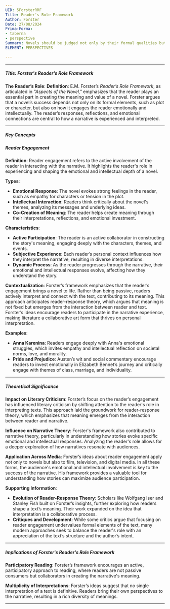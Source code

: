 ```yaml
---
UID: 5ForsterRRF
Title: Reader's Role Framework
Author: Forster
Date: 27/08/2024
Prima-Forma:
- taberna
- perspective
Summary: Novels should be judged not only by their formal qualities but also by the emotional and intellectual responses they evoke in readers.
ELEMENT: PERSPECTIVES

---
```

---

##### Title: **Forster's Reader's Role Framework**

**The Reader’s Role**:
   **Definition**: E.M. Forster’s *Reader’s Role Framework*, as articulated in *"Aspects of the Novel,"* emphasizes that the reader plays an essential part in creating the meaning and value of a novel. Forster argues that a novel’s success depends not only on its formal elements, such as plot or character, but also on how it engages the reader emotionally and intellectually. The reader’s responses, reflections, and emotional connections are central to how a narrative is experienced and interpreted.

---

##### Key Concepts

##### Reader Engagement

**Definition**:
   Reader engagement refers to the active involvement of the reader in interacting with the narrative. It highlights the reader's role in experiencing and shaping the emotional and intellectual depth of a novel.

**Types**:
   - **Emotional Response**: The novel evokes strong feelings in the reader, such as empathy for characters or tension in the plot.
   - **Intellectual Interaction**: Readers think critically about the novel's themes, analyzing its messages and underlying ideas.
   - **Co-Creation of Meaning**: The reader helps create meaning through their interpretations, reflections, and emotional investment.

**Characteristics**:
   - **Active Participation**: The reader is an active collaborator in constructing the story's meaning, engaging deeply with the characters, themes, and events.
   - **Subjective Experience**: Each reader’s personal context influences how they interpret the narrative, resulting in diverse interpretations.
   - **Dynamic Process**: As the reader progresses through the narrative, their emotional and intellectual responses evolve, affecting how they understand the story.

**Contextualization**:
   Forster’s framework emphasizes that the reader’s engagement brings a novel to life. Rather than being passive, readers actively interpret and connect with the text, contributing to its meaning. This approach anticipates reader-response theory, which argues that meaning is not fixed but emerges from the interaction between reader and text. Forster’s ideas encourage readers to participate in the narrative experience, making literature a collaborative art form that thrives on personal interpretation.

**Examples**:
   - **Anna Karenina**: Readers engage deeply with Anna's emotional struggles, which invites empathy and intellectual reflection on societal norms, love, and morality.
   - **Pride and Prejudice**: Austen’s wit and social commentary encourage readers to invest emotionally in Elizabeth Bennet’s journey and critically engage with themes of class, marriage, and individuality.

---

##### Theoretical Significance

**Impact on Literary Criticism**:
   Forster’s focus on the reader’s engagement has influenced literary criticism by shifting attention to the reader's role in interpreting texts. This approach laid the groundwork for reader-response theory, which emphasizes that meaning emerges from the interaction between reader and narrative.

**Influence on Narrative Theory**:
   Forster's framework also contributed to narrative theory, particularly in understanding how stories evoke specific emotional and intellectual responses. Analyzing the reader's role allows for a deeper exploration of how narratives resonate with audiences.

**Application Across Media**:
   Forster’s ideas about reader engagement apply not only to novels but also to film, television, and digital media. In all these forms, the audience's emotional and intellectual involvement is key to the success of the narrative. His framework provides a valuable tool for understanding how stories can maximize audience participation.

**Supporting Information**:
   - **Evolution of Reader-Response Theory**: Scholars like Wolfgang Iser and Stanley Fish built on Forster’s insights, further exploring how readers shape a text’s meaning. Their work expanded on the idea that interpretation is a collaborative process.
   - **Critiques and Development**: While some critics argue that focusing on reader engagement undervalues formal elements of the text, many modern approaches seek to balance the reader's role with an appreciation of the text’s structure and the author’s intent.

---

##### Implications of **Forster's Reader's Role Framework**

**Participatory Reading**:
   Forster’s framework encourages an active, participatory approach to reading, where readers are not passive consumers but collaborators in creating the narrative's meaning.

**Multiplicity of Interpretations**:
   Forster’s ideas suggest that no single interpretation of a text is definitive. Readers bring their own perspectives to the narrative, resulting in a rich diversity of meanings.

---
